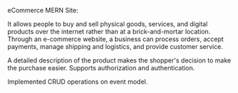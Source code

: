 
eCommerce MERN Site:

It allows people to buy and sell physical goods, services, and digital products over the internet rather than at a brick-and-mortar location. Through an e-commerce website, a business can process orders, accept payments, manage shipping and logistics, and provide customer service.

A detailed description of the product makes the shopper's decision to make the purchase easier. Supports authorization and authentication.

Implemented CRUD operations on event model.
